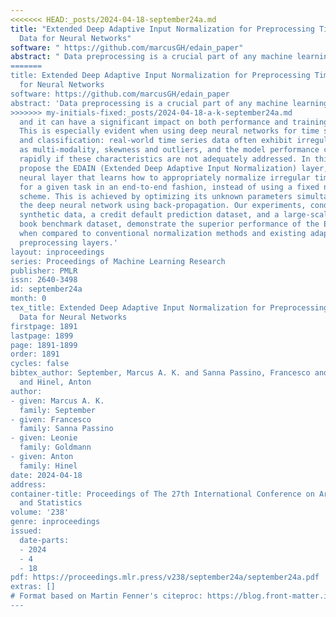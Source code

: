 ```yaml
---
<<<<<<< HEAD:_posts/2024-04-18-september24a.md
title: "Extended Deep Adaptive Input Normalization for Preprocessing Time Series
  Data for Neural Networks"
software: " https://github.com/marcusGH/edain_paper"
abstract: " Data preprocessing is a crucial part of any machine learning pipeline,
=======
title: Extended Deep Adaptive Input Normalization for Preprocessing Time Series Data
  for Neural Networks
software: https://github.com/marcusGH/edain_paper
abstract: 'Data preprocessing is a crucial part of any machine learning pipeline,
>>>>>>> my-initials-fixed:_posts/2024-04-18-a-k-september24a.md
  and it can have a significant impact on both performance and training efficiency.
  This is especially evident when using deep neural networks for time series prediction
  and classification: real-world time series data often exhibit irregularities such
  as multi-modality, skewness and outliers, and the model performance can degrade
  rapidly if these characteristics are not adequately addressed. In this work, we
  propose the EDAIN (Extended Deep Adaptive Input Normalization) layer, a novel adaptive
  neural layer that learns how to appropriately normalize irregular time series data
  for a given task in an end-to-end fashion, instead of using a fixed normalization
  scheme. This is achieved by optimizing its unknown parameters simultaneously with
  the deep neural network using back-propagation. Our experiments, conducted using
  synthetic data, a credit default prediction dataset, and a large-scale limit order
  book benchmark dataset, demonstrate the superior performance of the EDAIN layer
  when compared to conventional normalization methods and existing adaptive time series
  preprocessing layers.'
layout: inproceedings
series: Proceedings of Machine Learning Research
publisher: PMLR
issn: 2640-3498
id: september24a
month: 0
tex_title: Extended Deep Adaptive Input Normalization for Preprocessing Time Series
  Data for Neural Networks
firstpage: 1891
lastpage: 1899
page: 1891-1899
order: 1891
cycles: false
bibtex_author: September, Marcus A. K. and Sanna Passino, Francesco and Goldmann, Leonie
  and Hinel, Anton
author:
- given: Marcus A. K.
  family: September
- given: Francesco
  family: Sanna Passino
- given: Leonie
  family: Goldmann
- given: Anton
  family: Hinel
date: 2024-04-18
address:
container-title: Proceedings of The 27th International Conference on Artificial Intelligence
  and Statistics
volume: '238'
genre: inproceedings
issued:
  date-parts:
  - 2024
  - 4
  - 18
pdf: https://proceedings.mlr.press/v238/september24a/september24a.pdf
extras: []
# Format based on Martin Fenner's citeproc: https://blog.front-matter.io/posts/citeproc-yaml-for-bibliographies/
---
```

